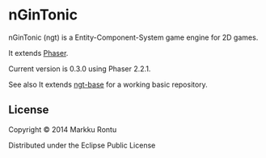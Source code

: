 nGinTonic 
=========

nGinTonic (ngt) is a Entity-Component-System game engine for 2D games.

It extends [Phaser](http://phaser.io/).

Current version is 0.3.0 using Phaser 2.2.1.

See also It extends [ngt-base](https://github.com/Macroz/ngt-base) for a working basic repository.

License
-------

Copyright © 2014 Markku Rontu

Distributed under the Eclipse Public License
